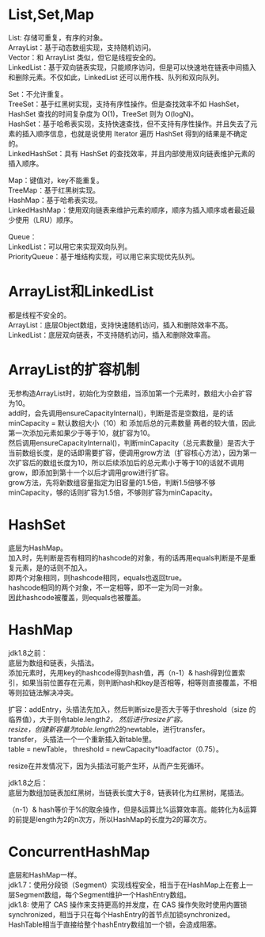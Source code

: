 # List,Set,Map
List: 存储可重复，有序的对象。  
ArrayList：基于动态数组实现，支持随机访问。  
Vector：和 ArrayList 类似，但它是线程安全的。  
LinkedList：基于双向链表实现，只能顺序访问，但是可以快速地在链表中间插入和删除元素。不仅如此，LinkedList 还可以用作栈、队列和双向队列。  

Set：不允许重复。  
TreeSet：基于红黑树实现，支持有序性操作。但是查找效率不如 HashSet，HashSet 查找的时间复杂度为 O(1)，TreeSet 则为 O(logN)。  
HashSet：基于哈希表实现，支持快速查找，但不支持有序性操作。并且失去了元素的插入顺序信息，也就是说使用 Iterator 遍历 HashSet 得到的结果是不确定的。  
LinkedHashSet：具有 HashSet 的查找效率，并且内部使用双向链表维护元素的插入顺序。  

Map：键值对，key不能重复。  
TreeMap：基于红黑树实现。  
HashMap：基于哈希表实现。   
LinkedHashMap：使用双向链表来维护元素的顺序，顺序为插入顺序或者最近最少使用（LRU）顺序。  

Queue：  
LinkedList：可以用它来实现双向队列。  
PriorityQueue：基于堆结构实现，可以用它来实现优先队列。  

# ArrayList和LinkedList
都是线程不安全的。  
ArrayList：底层Object数组，支持快速随机访问，插入和删除效率不高。  
LinkedList：底层双向链表，不支持随机访问，插入和删除效率高。  

# ArrayList的扩容机制
无参构造ArrayList时，初始化为空数组，当添加第一个元素时，数组大小会扩容为10。  
add时，会先调用ensureCapacityInternal()，判断是否是空数组，是的话minCapacity = 默认数组大小（10）和 添加后总的元素数量 两者的较大值，因此第一次添加元素如果少于等于10，就扩容为10。  
然后调用ensureCapacityInternal()，判断minCapacity（总元素数量）是否大于当前数组长度，是的话即需要扩容，便调用grow方法（扩容核心方法），因为第一次扩容后的数组长度为10，所以后续添加后的总元素小于等于10的话就不调用grow，即添加到第十一个以后才调用grow进行扩容。  
grow方法，先将新数组容量指定为旧容量的1.5倍，判断1.5倍够不够minCapacity，够的话则扩容为1.5倍，不够则扩容为minCapacity。  

# HashSet
底层为HashMap。  
加入时，先判断是否有相同的hashcode的对象，有的话再用equals判断是不是重复元素，是的话则不加入。  
即两个对象相同，则hashcode相同，equals也返回true。  
hashcode相同的两个对象，不一定相等，即不一定为同一对象。  
因此hashcode被覆盖，则equals也被覆盖。  

# HashMap
jdk1.8之前：  
底层为数组和链表，头插法。  
添加元素时，先用key的hashcode得到hash值，再（n-1）& hash得到位置索引，如果当前位置存在元素，则判断hash和key是否相等，相等则直接覆盖，不相等则拉链法解决冲突。  

扩容：addEntry，头插法先加入，然后判断size是否大于等于threshold（size 的临界值），大于则令table.length*2， 然后进行resize扩容。  
resize，创建新容量为table.length*2的newtable，进行transfer。  
transfer， 头插法一个一个重新插入新table里。  
table = newTable， threshold = newCapacity*loadfactor（0.75）。  

resize在并发情况下，因为头插法可能产生环，从而产生死循环。  

jdk1.8之后：  
底层为数组加链表加红黑树，当链表长度大于8，链表转化为红黑树，尾插法。  

（n-1）& hash等价于%的取余操作，但是&运算比%运算效率高。能转化为&运算的前提是length为2的n次方，所以HashMap的长度为2的幂次方。  

# ConcurrentHashMap
底层和HashMap一样。  
jdk1.7：使用分段锁（Segment）实现线程安全，相当于在HashMap上在套上一层Segment数组，每个Segment维护一个HashEntry数组。  
jdk1.8: 使用了 CAS 操作来支持更高的并发度，在 CAS 操作失败时使用内置锁 synchronized，相当于只在每个HashEntry的首节点加锁synchronized。  
HashTable相当于直接给整个hashEntry数组加一个锁，会造成阻塞。  








